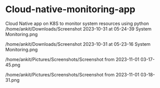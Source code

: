 # Cloud-native-monitoring-app
  Cloud Native app on K8S to monitor system resources using python 
/home/ankit/Downloads/Screenshot 2023-10-31 at 05-24-39 System Monitoring.png

/home/ankit/Downloads/Screenshot 2023-10-31 at 05-23-16 System Monitoring.png

/home/ankit/Pictures/Screenshots/Screenshot from 2023-11-01 03-17-45.png

/home/ankit/Pictures/Screenshots/Screenshot from 2023-11-01 03-18-31.png
